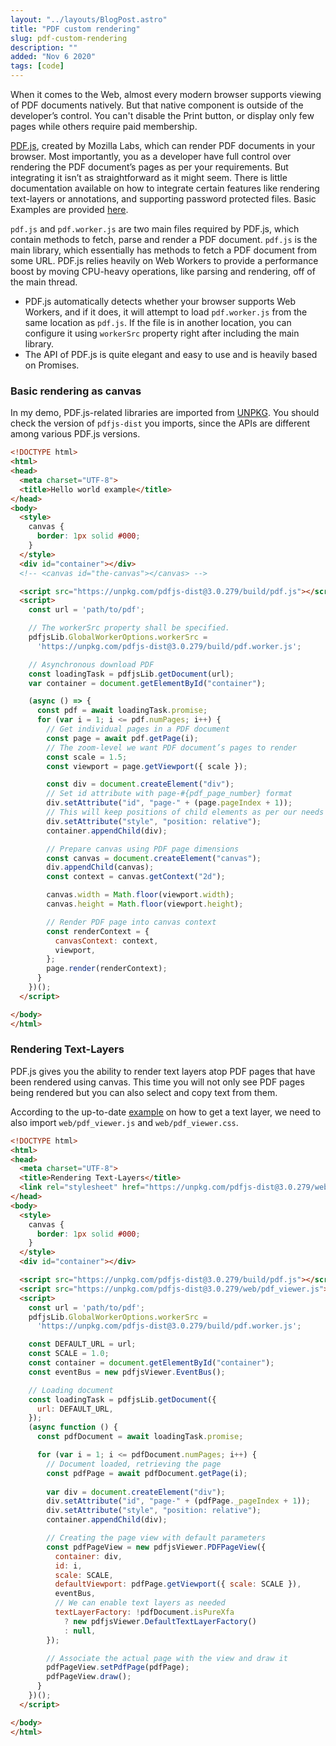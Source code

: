 ```yaml
---
layout: "../layouts/BlogPost.astro"
title: "PDF custom rendering"
slug: pdf-custom-rendering
description: ""
added: "Nov 6 2020"
tags: [code]
---
```


When it comes to the Web, almost every modern browser supports viewing of PDF documents natively. But that native component is outside of the developer’s control. You can't disable the Print button, or display only few pages while others require paid membership. 

[PDF.js](https://github.com/mozilla/pdf.js), created by Mozilla Labs, which can render PDF documents in your browser. Most importantly, you as a developer have full control over rendering the PDF document’s pages as per your requirements. But integrating it isn’t as straightforward as it might seem. There is little documentation available on how to integrate certain features like rendering text-layers or annotations, and supporting password protected files. Basic Examples are provided [here](https://mozilla.github.io/pdf.js/examples).

`pdf.js` and `pdf.worker.js` are two main files required by PDF.js, which contain methods to fetch, parse and render a PDF document. `pdf.js` is the main library, which essentially has methods to fetch a PDF document from some URL. PDF.js relies heavily on Web Workers to provide a performance boost by moving CPU-heavy operations, like parsing and rendering, off of the main thread.

- PDF.js automatically detects whether your browser supports Web Workers, and if it does, it will attempt to load `pdf.worker.js` from the same location as `pdf.js`. If the file is in another location, you can configure it using `workerSrc` property right after including the main library.
- The API of PDF.js is quite elegant and easy to use and is heavily based on Promises.

### Basic rendering as canvas
In my demo, PDF.js-related libraries are imported from [UNPKG](https://unpkg.com/browse/pdfjs-dist@3.0.279/). You should check the version of `pdfjs-dist` you imports, since the APIs are different among various PDF.js versions.

```html
<!DOCTYPE html>
<html>
<head>
  <meta charset="UTF-8">
  <title>Hello world example</title>
</head>
<body>
  <style>
    canvas {
      border: 1px solid #000;
    }
  </style>
  <div id="container"></div>
  <!-- <canvas id="the-canvas"></canvas> -->

  <script src="https://unpkg.com/pdfjs-dist@3.0.279/build/pdf.js"></script>
  <script>
    const url = 'path/to/pdf';

    // The workerSrc property shall be specified.
    pdfjsLib.GlobalWorkerOptions.workerSrc =
      'https://unpkg.com/pdfjs-dist@3.0.279/build/pdf.worker.js';

    // Asynchronous download PDF
    const loadingTask = pdfjsLib.getDocument(url);
    var container = document.getElementById("container");

    (async () => {
      const pdf = await loadingTask.promise;
      for (var i = 1; i <= pdf.numPages; i++) {
        // Get individual pages in a PDF document
        const page = await pdf.getPage(i);
        // The zoom-level we want PDF document’s pages to render
        const scale = 1.5;
        const viewport = page.getViewport({ scale });

        const div = document.createElement("div");
        // Set id attribute with page-#{pdf_page_number} format
        div.setAttribute("id", "page-" + (page.pageIndex + 1));
        // This will keep positions of child elements as per our needs
        div.setAttribute("style", "position: relative");
        container.appendChild(div);

        // Prepare canvas using PDF page dimensions
        const canvas = document.createElement("canvas");
        div.appendChild(canvas);
        const context = canvas.getContext("2d");

        canvas.width = Math.floor(viewport.width);
        canvas.height = Math.floor(viewport.height);

        // Render PDF page into canvas context
        const renderContext = {
          canvasContext: context,
          viewport,
        };
        page.render(renderContext);
      }
    })();
  </script>

</body>
</html>
```

### Rendering Text-Layers
PDF.js gives you the ability to render text layers atop PDF pages that have been rendered using canvas. This time you will not only see PDF pages being rendered but you can also select and copy text from them.

According to the up-to-date [example](https://github.com/mozilla/pdf.js/blob/master/examples/components/pageviewer.html) on how to get a text layer, we need to also import `web/pdf_viewer.js` and `web/pdf_viewer.css`.

```html
<!DOCTYPE html>
<html>
<head>
  <meta charset="UTF-8">
  <title>Rendering Text-Layers</title>
  <link rel="stylesheet" href="https://unpkg.com/pdfjs-dist@3.0.279/web/pdf_viewer.css">
</head>
<body>
  <style>
    canvas {
      border: 1px solid #000;
    }
  </style>
  <div id="container"></div>

  <script src="https://unpkg.com/pdfjs-dist@3.0.279/build/pdf.js"></script>
  <script src="https://unpkg.com/pdfjs-dist@3.0.279/web/pdf_viewer.js"></script>
  <script>
    const url = 'path/to/pdf';
    pdfjsLib.GlobalWorkerOptions.workerSrc =
      'https://unpkg.com/pdfjs-dist@3.0.279/build/pdf.worker.js';

    const DEFAULT_URL = url;
    const SCALE = 1.0;
    const container = document.getElementById("container");
    const eventBus = new pdfjsViewer.EventBus();

    // Loading document
    const loadingTask = pdfjsLib.getDocument({
      url: DEFAULT_URL,
    });
    (async function () {
      const pdfDocument = await loadingTask.promise;

      for (var i = 1; i <= pdfDocument.numPages; i++) {
        // Document loaded, retrieving the page
        const pdfPage = await pdfDocument.getPage(i);
        
        var div = document.createElement("div");
        div.setAttribute("id", "page-" + (pdfPage._pageIndex + 1));
        div.setAttribute("style", "position: relative");
        container.appendChild(div);

        // Creating the page view with default parameters
        const pdfPageView = new pdfjsViewer.PDFPageView({
          container: div,
          id: i,
          scale: SCALE,
          defaultViewport: pdfPage.getViewport({ scale: SCALE }),
          eventBus,
          // We can enable text layers as needed
          textLayerFactory: !pdfDocument.isPureXfa
            ? new pdfjsViewer.DefaultTextLayerFactory()
            : null,
        });

        // Associate the actual page with the view and draw it
        pdfPageView.setPdfPage(pdfPage);
        pdfPageView.draw();
      }
    })();
  </script>

</body>
</html>
```
